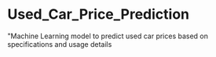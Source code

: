 # Used_Car_Price_Prediction
"Machine Learning model to predict used car prices based on specifications and usage details
